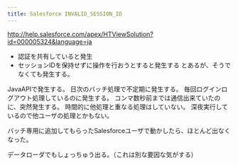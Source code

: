 ```yaml
---
title: Salesforce INVALID_SESSION_ID
---
```


http://help.salesforce.com/apex/HTViewSolution?id=000005324&language=ja
- 認証を共有していると発生
- セッションIDを保持せずに操作を行おうとすると発生する
とあるが、そうでなくても発生する。

JavaAPIで発生する。
日次のバッチ処理で不定期に発生する。
毎回ログインログアウト処理しているのに発生する。
コンマ数秒前までは通信出来ていたのに、突然発生する。
時間的に他処理と重なる処理はしていない。
深夜実行しているので他ユーザの処理とかもない。

バッチ専用に追加してもらったSalesforceユーザで動かしたら、ほとんど出なくなった。


データローダでもしょっちゅう出る。（これは別な要因な気がする）


